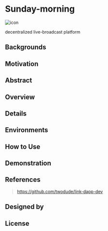 # Sunday-morning

![icon](https://github.com/twodude/sunday-morning/blob/master/images/icon.png)

decentralized live-broadcast platform

## Backgrounds

## Motivation

## Abstract

## Overview

## Details

## Environments

## How to Use

## Demonstration

## References
> https://github.com/twodude/link-dapp-dev   

## Designed by

## License
